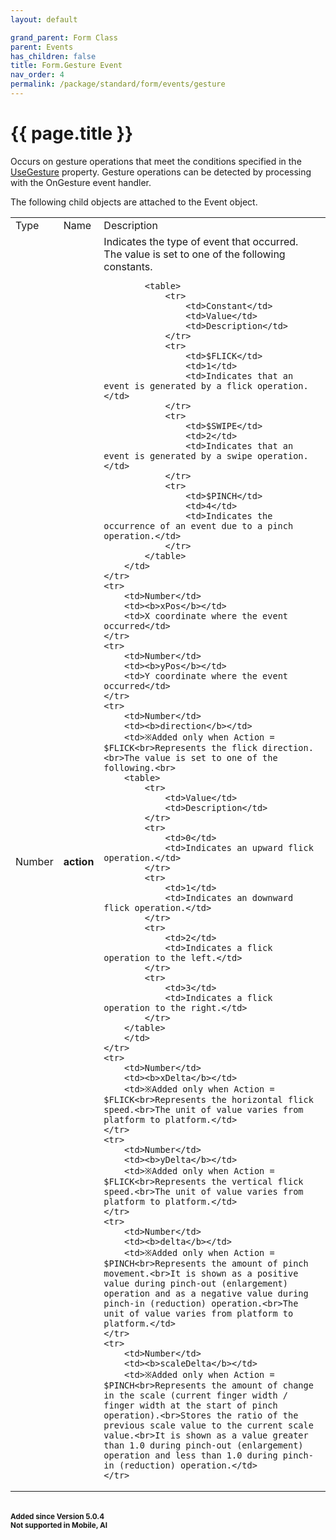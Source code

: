 ```yaml
---
layout: default

grand_parent: Form Class
parent: Events
has_children: false
title: Form.Gesture Event
nav_order: 4
permalink: /package/standard/form/events/gesture
---
```

# {{ page.title }}

Occurs on gesture operations that meet the conditions specified in the [UseGesture](/package/standard/form/properties/UseGesture) property. Gesture operations can be detected by processing with the OnGesture event handler.

The following child objects are attached to the Event object.

<table>
    <tr>
        <td>Type</td>
        <td>Name</td>
        <td>Description</td>
    </tr>
    <tr>
        <td>Number</td>
        <td><b>action</b></td>
        <td>
            Indicates the type of event that occurred.<br>The value is set to one of the following constants.<br>

            <table>
                <tr>
                    <td>Constant</td>
                    <td>Value</td>
                    <td>Description</td>
                </tr>
                <tr>
                    <td>$FLICK</td>
                    <td>1</td>
                    <td>Indicates that an event is generated by a flick operation.</td>
                </tr>
                <tr>
                    <td>$SWIPE</td>
                    <td>2</td>
                    <td>Indicates that an event is generated by a swipe operation.</td>
                </tr>
                <tr>
                    <td>$PINCH</td>
                    <td>4</td>
                    <td>Indicates the occurrence of an event due to a pinch operation.</td>
                </tr>
            </table>
        </td>
    </tr>
    <tr>
        <td>Number</td>
        <td><b>xPos</b></td>
        <td>X coordinate where the event occurred</td>
    </tr>
    <tr>
        <td>Number</td>
        <td><b>yPos</b></td>
        <td>Y coordinate where the event occurred</td>
    </tr>
    <tr>
        <td>Number</td>
        <td><b>direction</b></td>
        <td>※Added only when Action = $FLICK<br>Represents the flick direction.<br>The value is set to one of the following.<br>
        <table>
            <tr>
                <td>Value</td>
                <td>Description</td>
            </tr>
            <tr>
                <td>0</td>
                <td>Indicates an upward flick operation.</td>
            </tr>
            <tr>
                <td>1</td>
                <td>Indicates an downward flick operation.</td>
            </tr>
            <tr>
                <td>2</td>
                <td>Indicates a flick operation to the left.</td>
            </tr>
            <tr>
                <td>3</td>
                <td>Indicates a flick operation to the right.</td>
            </tr>
        </table>
        </td>
    </tr>
    <tr>
        <td>Number</td>
        <td><b>xDelta</b></td>
        <td>※Added only when Action = $FLICK<br>Represents the horizontal flick speed.<br>The unit of value varies from platform to platform.</td>
    </tr>
    <tr>
        <td>Number</td>
        <td><b>yDelta</b></td>
        <td>※Added only when Action = $FLICK<br>Represents the vertical flick speed.<br>The unit of value varies from platform to platform.</td>
    </tr>
    <tr>
        <td>Number</td>
        <td><b>delta</b></td>
        <td>※Added only when Action = $PINCH<br>Represents the amount of pinch movement.<br>It is shown as a positive value during pinch-out (enlargement) operation and as a negative value during pinch-in (reduction) operation.<br>The unit of value varies from platform to platform.</td>
    </tr>
    <tr>
        <td>Number</td>
        <td><b>scaleDelta</b></td>
        <td>※Added only when Action = $PINCH<br>Represents the amount of change in the scale (current finger width / finger width at the start of pinch operation).<br>Stores the ratio of the previous scale value to the current scale value.<br>It is shown as a value greater than 1.0 during pinch-out (enlargement) operation and less than 1.0 during pinch-in (reduction) operation.</td>
    </tr>
</table>

<br>**<small>Added since Version 5.0.4</small>**
<br>**<small>Not supported in Mobile, AI</small>**